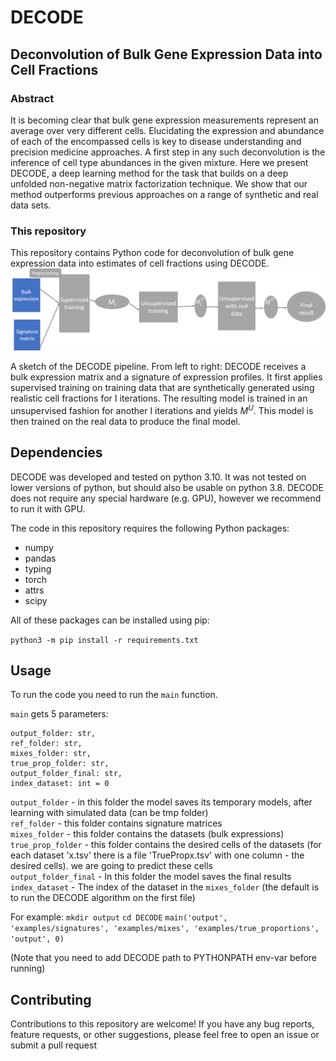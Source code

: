 # DECODE

## Deconvolution of Bulk Gene Expression Data into Cell Fractions
### Abstract
It is becoming clear that bulk gene expression measurements represent an average over very different
cells. Elucidating the expression and abundance of each of the encompassed cells is key to disease
understanding and precision medicine approaches. A first step in any such deconvolution is the
inference of cell type abundances in the given mixture. Here we present DECODE, a deep learning
method for the task that builds on a deep unfolded non-negative matrix factorization technique. We
show that our method outperforms previous approaches on a range of synthetic and real data sets.

### This repository

This repository contains Python code for deconvolution of bulk gene expression data into estimates of cell fractions using DECODE.
![DECODE flow](./ModelFlow.png)

A sketch of the DECODE pipeline. From left to right: DECODE receives a bulk
expression matrix and a signature of expression profiles. It first applies supervised training on
training data that are synthetically generated using realistic cell fractions for I iterations. The
resulting model is trained in an unsupervised fashion for another I iterations and yields $M^U$. This
model is then trained on the real data to produce the final model.


## Dependencies
DECODE was developed and tested on python 3.10. It was not tested on lower versions of python, but should also be usable on python 3.8. DECODE does not require any special hardware (e.g. GPU), however we recommend to run it with GPU.


The code in this repository requires the following Python packages:

- numpy
- pandas
- typing 
- torch
- attrs
- scipy

All of these packages can be installed using pip:

`python3 -m pip install -r requirements.txt`

## Usage
To run the code you need to run the `main` function.

`main` gets 5 parameters:
```
output_folder: str,
ref_folder: str,
mixes_folder: str,
true_prop_folder: str,
output_folder_final: str,
index_dataset: int = 0
```
`output_folder` - in this folder the model saves its temporary models, after learning with simulated data  (can be tmp folder) </br>
`ref_folder` - this folder contains signature matrices </br>
`mixes_folder` - this folder contains the datasets (bulk expressions) </br>
`true_prop_folder` - this folder contains the desired cells of the datasets (for each dataset 'x.tsv' there is a file 'TruePropx.tsv' with one column - the desired cells). we are going to predict these cells</br>
`output_folder_final` - In this folder the model saves the final results </br>
`index_dataset` - The index of the dataset in the `mixes_folder` (the default is to run the DECODE algorithm on the first file) 

For example:
`mkdir output`
`cd DECODE`
`main('output', 'examples/signatures', 'examples/mixes', 'examples/true_proportions', 'output', 0)`

(Note that you need to add DECODE path to PYTHONPATH env-var before running)
## Contributing
Contributions to this repository are welcome! If you have any bug reports, feature requests, or other suggestions, please feel free to open an issue or submit a pull request